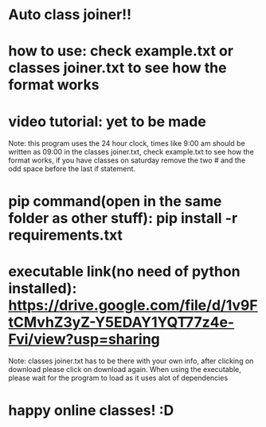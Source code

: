 # Auto class joiner!!
# how to use: check example.txt or classes joiner.txt to see how the format works
# video tutorial: yet to be made
Note: this program uses the 24 hour clock, times like 9:00 am should be written as 09:00 in the classes joiner.txt, check example.txt to see how the format works, if you have classes on saturday remove the two # and the odd space before the last if statement. 

# pip command(open in the same folder as other stuff): pip install -r requirements.txt

# executable link(no need of python installed): https://drive.google.com/file/d/1v9FtCMvhZ3yZ-Y5EDAY1YQT77z4e-Fvi/view?usp=sharing
Note: classes joiner.txt has to be there with your own info, after clicking on download please click on download again. When using the executable, please wait for the program to load as it uses alot of dependencies

# happy online classes! :D
